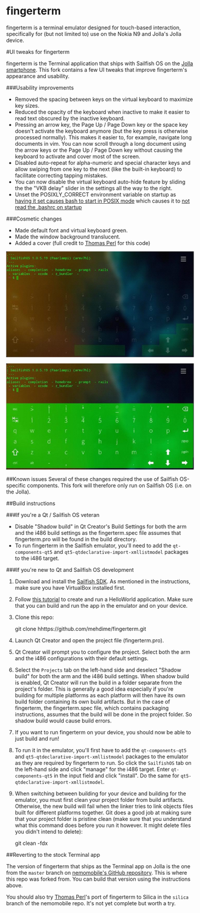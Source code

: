 # fingerterm

fingerterm is a terminal emulator designed for touch-based interaction,
specifically for (but not limited to) use on the Nokia N9 and Jolla's
Jolla device.

#UI tweaks for fingerterm

fingerterm is the Terminal application that ships with Sailfish OS on the [Jolla smartphone](http://jolla.com). This fork contains a few UI tweaks that improve fingerterm's appearance and usability. 

###Usability improvements
- Removed the spacing between keys on the virtual keyboard to maximize key sizes. 
- Reduced the opacity of the keyboard when inactive to make it easier to read text obscured by the inactive keyboard.
- Pressing an arrow key, the Page Up / Page Down key or the space key doesn't activate the keyboard anymore (but the key press is otherwise processed normally). This makes it easier to, for example, navigate long documents in vim. You can now scroll through a long document using the arrow keys or the Page Up / Page Down key without causing the keyboard to activate and cover most of the screen. 
- Disabled auto-repeat for alpha-numeric and special character keys and allow swiping from one key to the next (like the built-in keyboard) to facilitate correcting tapping mistakes.
- You can now disable the virtual keyboard auto-hide feature by sliding the the "VKB delay" slider in the settings all the way to the right.
- Unset the POSIXLY_CORRECT environment variable on startup as [having it set causes bash to start in POSIX mode](http://www.delorie.com/gnu/docs/bash/bashref_62.html#IDX214) which causes it to [not read the .bashrc on startup](http://lists.gnu.org/archive/html/bug-bash/2001-10/msg00117.html)

###Cosmetic changes
- Made default font and virtual keyboard green.
- Made the window background translucent.
- Added a cover (full credit to [Thomas Perl](https://github.com/tph) for this code)

![fingerterm](screenshots/fingerterm.jpg)

![fingerterm virtual keyboard](screenshots/fingerterm-keyboard.jpg)


##Known issues
Several of these changes required the use of Sailfish OS-specific components. This fork will therefore only run on Sailfish OS (i.e. on the Jolla). 

##Build instructions

###If you're a Qt / Sailfish OS veteran

- Disable "Shadow build" in Qt Creator's Build Settings for both the arm and the i486 build settings as the fingerterm.spec file assumes that fingerterm.pro will be found in the build directory.
- To run fingerterm in the Sailfish emulator, you'll need to add the `qt-components-qt5` and `qt5-qtdeclarative-import-xmllistmodel` packages to the i486 target.

###If you're new to Qt and Sailfish OS development

1) Download and install the [Sailfish SDK](https://sailfishos.org/develop.html). As mentioned in the instructions, make sure you have VirtualBox installed first.

2) Follow [this tutorial](https://sailfishos.org/develop-firstapp-article.html) to create and run a HelloWorld application. Make sure that you can build and run the app in the emulator and on your device.

3) Clone this repo:

    git clone hhttps://github.com/mehdime/fingerterm.git
    
4) Launch Qt Creator and open the project file (fingerterm.pro).

5) Qt Creator will prompt you to configure the project. Select both the arm and the i486 configurations with their default settings.

6) Select the `Projects` tab on the left-hand side and deselect "Shadow build" for both the arm and the i486 build settings. When shadow build is enabled, Qt Creator will run the build in a folder separate from the project's folder. This is generally a good idea especially if you're building for multiple platforms as each platform will then have its own build folder containing its own build artifacts. But in the case of fingerterm, the fingerterm.spec file, which contains packaging instructions, assumes that the build will be done in the project folder. So shadow build would cause build errors.

7) If you want to run fingerterm on your device, you should now be able to just build and run! 

8) To run it in the emulator, you'll first have to add the `qt-components-qt5` and `qt5-qtdeclarative-import-xmllistmodel` packages to the emulator as they are required by fingerterm to run. So click the `SailfishOS` tab on the left-hand side and click "manage" for the i486 target. Enter `qt-components-qt5` in the input field and click "install". Do the same for `qt5-qtdeclarative-import-xmllistmodel`.

9) When switching between building for your device and building for the emulator, you must first clean your project folder from build artifacts. Otherwise, the new build will fail when the linker tries to link objects files built for different platforms together. Git does a good job at making sure that your project folder is pristine clean (make sure that you understand what this command does before you run it however. It might delete files you didn't intend to delete):

    git clean -fdx
    
##Reverting to the stock Terminal app

The version of fingerterm that ships as the Terminal app on Jolla is the one from the `master` branch on [nemomobile's GitHub repository](https://github.com/nemomobile/fingerterm). This is where this repo was forked from. You can build that version using the instructions above.

You should also try [Thomas Perl](https://github.com/thp)'s port of fingerterm to Silica in the `silica` branch of the nemomobile repo. It's not yet complete but worth a try.




